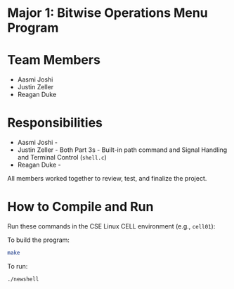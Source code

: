 # Major 1: Bitwise Operations Menu Program

# Team Members
- Aasmi Joshi 
- Justin Zeller
- Reagan Duke

# Responsibilities
- Aasmi Joshi -
- Justin Zeller - Both Part 3s - Built-in path command and Signal Handling and Terminal Control (`shell.c`)
- Reagan Duke -

All members worked together to review, test, and finalize the project.

# How to Compile and Run
Run these commands in the CSE Linux CELL environment (e.g., `cell01`): 

To build the program:
```bash
make
```

To run:
```
./newshell
```
